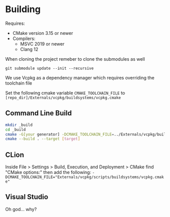 # Building
Requires:
* CMake version 3.15 or newer
* Compilers:
  * MSVC 2019 or newer
  * Clang 12

When cloning the project remeber to clone the submodules as well

```git submodule update --init --recursive```

We use Vcpkg as a dependency manager which requires overriding the toolchain file

Set the following cmake variable ```CMAKE_TOOLCHAIN_FILE``` to ```[repo_dir]/Externals/vcpkg/buildsystems/vcpkg.cmake```

## Command Line Build
```bash
mkdir _build
cd _build
cmake -G[your generator] -DCMAKE_TOOLCHAIN_FILE=../Externals/vcpkg/buildsystems/vcpkg.cmake ..
cmake --build . --target [target]
```

## CLion
Inside File > Settings > Build, Execution, and Deployment > CMake find "CMake options:" then add the following:
```-DCMAKE_TOOLCHAIN_FILE="Externals/vcpkg/scripts/buildsystems/vcpkg.cmake"```

## Visual Studio
Oh god... why?
